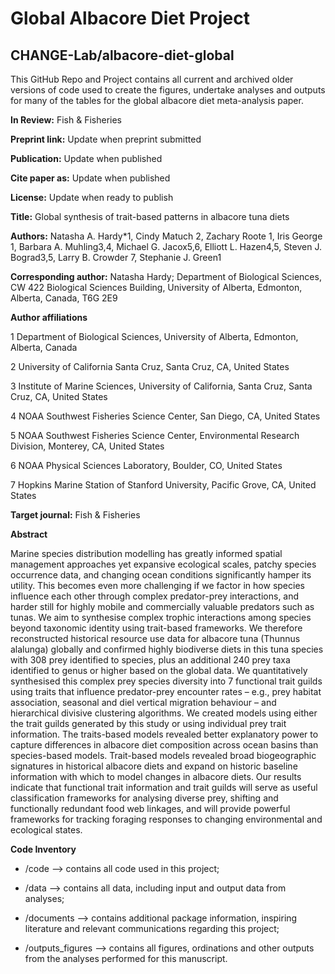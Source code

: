 # Global Albacore Diet Project

## CHANGE-Lab/albacore-diet-global

This GitHub Repo and Project contains all current and archived older versions of code used to create the figures, undertake analyses and outputs for many of the tables for the global albacore diet meta-analysis paper.

**In Review:** Fish & Fisheries

**Preprint link:** Update when preprint submitted

**Publication:** Update when published

**Cite paper as:** Update when published

**License:** Update when ready to publish

**Title:** Global synthesis of trait-based patterns in albacore tuna diets

**Authors:** Natasha A. Hardy*1, Cindy Matuch 2, Zachary Roote 1, Iris George 1, Barbara A. Muhling3,4, Michael G. Jacox5,6, Elliott L. Hazen4,5, Steven J. Bograd3,5, Larry B. Crowder 7, Stephanie J. Green1

**Corresponding author:** Natasha Hardy; Department of Biological Sciences, CW 422 Biological Sciences Building, University of Alberta, Edmonton, Alberta, Canada, T6G 2E9

**Author affiliations**

1 Department of Biological Sciences, University of Alberta, Edmonton, Alberta, Canada

2 University of California Santa Cruz, Santa Cruz, CA, United States

3 Institute of Marine Sciences, University of California, Santa Cruz, Santa Cruz, CA, United States

4 NOAA Southwest Fisheries Science Center, San Diego, CA, United States

5 NOAA Southwest Fisheries Science Center, Environmental Research Division, Monterey, CA, United States

6 NOAA Physical Sciences Laboratory, Boulder, CO, United States

7 Hopkins Marine Station of Stanford University, Pacific Grove, CA, United States

**Target journal:** Fish & Fisheries

**Abstract**

Marine species distribution modelling has greatly informed spatial management approaches yet expansive ecological scales, patchy species occurrence data, and changing ocean conditions significantly hamper its utility. This becomes even more challenging if we factor in how species influence each other through complex predator-prey interactions, and harder still for highly mobile and commercially valuable predators such as tunas. We aim to synthesise complex trophic interactions among species beyond taxonomic identity using trait-based frameworks. We therefore reconstructed historical resource use data for albacore tuna (Thunnus alalunga) globally and confirmed highly biodiverse diets in this tuna species with 308 prey identified to species, plus an additional 240 prey taxa identified to genus or higher based on the global data. We quantitatively synthesised this complex prey species diversity into 7 functional trait guilds using traits that influence predator-prey encounter rates – e.g., prey habitat association, seasonal and diel vertical migration behaviour – and hierarchical divisive clustering algorithms. We created models using either the trait guilds generated by this study or using individual prey trait information. The traits-based models revealed better explanatory power to capture differences in albacore diet composition across ocean basins than species-based models. Trait-based models revealed broad biogeographic signatures in historical albacore diets and expand on historic baseline information with which to model changes in albacore diets. Our results indicate that functional trait information and trait guilds will serve as useful classification frameworks for analysing diverse prey, shifting and functionally redundant food web linkages, and will provide powerful frameworks for tracking foraging responses to changing environmental and ecological states.

**Code Inventory**

* /code --> contains all code used in this project;

* /data --> contains all data, including input and output data from analyses;

* /documents --> contains additional package information, inspiring literature and relevant communications regarding this project; 

* /outputs_figures --> contains all figures, ordinations and other outputs from the analyses performed for this manuscript.